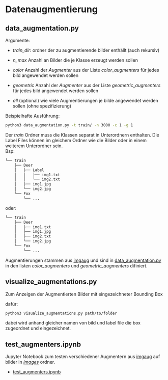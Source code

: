 # Datenaugmentierung

## data_augmentation.py

Argumente:
* *train_dir*: ordner der zu augmentierende bilder enthällt
(auch rekursiv)

* *n_max* Anzahl an Bilder die je Klasse erzeugt werden sollen
* *color* Anzahl der *Augmenter* aus der Liste *color_augmenters* 
für jedes bild angewendet werden sollen 
* *geometric* Anzahl der *Augmenter* aus der Liste *geometric_augmenters* für jedes bild angewendet werden sollen
* *all* (optional) wie viele Augmentierungen je bilde 
angewendet werden sollen (ohne spezifizierung)


Beispielhafte Ausführung:
```bash
python3 data_augmentation.py -t train/ -n 3000 -c 1 -g 1
```

Der *train* Ordner muss die Klassen separat in
Unterordnern enthalten.
Die Label Files können im gleichem Ordner wie die Bilder 
oder in einem weiterem Unterordner sein.  
Bsp:
```bash
└── train
    ├── Deer
    │   ├── Label
    │   │   ├── img1.txt
    │   │   └── img2.txt
    │   ├── img1.jpg
    │   └── img2.jpg
    └── Fox
        └── ...
```

oder:
```bash
└── train
    ├── Deer
    │   ├── img1.txt
    │   ├── img1.jpg
    │   ├── img2.txt
    │   └── img2.jpg
    └── Fox
        └── ...
```

Augmentierungen stammen aus [imgaug](https://imgaug.readthedocs.io/en/latest/index.html) und sind in [data_augmentation.py](data_augmentation.py) in den listen *color_augmenters* 
und *geometric_augmenters* difiniert.



## visualize_augmentations.py

Zum Anzeigen der Augmentierten Bilder mit eingezeichneter Bounding Box

dafür:

```bash
python3 visualize_augmentations.py path/to/folder
```
dabei wird anhand gleicher namen von bild und label file
die box zugeordnet und eingezeichnet.


## test_augmenters.ipynb

Jupyter Notebook zum testen verschiedener Augmentern aus
[imgaug](https://imgaug.readthedocs.io/en/latest/source/api.html)
auf bilder in [*images*](images/) ordner.

* [test_augmenters.ipynb](test_augmenters.ipynb)
